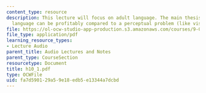 ```yaml
---
content_type: resource
description: This lecture will focus on adult language. The main thesis will be that
  language can be profitably compared to a perceptual problem (like vision).
file: https://ol-ocw-studio-app-production.s3.amazonaws.com/courses/9-00-introduction-to-psychology-fall-2004/fa7d590129a59e18edb5e13344a7dcbd_h10_1.pdf
file_type: application/pdf
learning_resource_types:
- Lecture Audio
parent_title: Audio Lectures and Notes
parent_type: CourseSection
resourcetype: Document
title: h10_1.pdf
type: OCWFile
uid: fa7d5901-29a5-9e18-edb5-e13344a7dcbd
---
```

